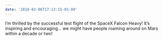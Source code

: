 ```yaml
---
date: '2018-02-06T17:13:15-05:00'
---
```

I’m thrilled by the successful test flight of the SpaceX Falcon Heavy! It’s inspiring and encouraging… we might have people roaming around on Mars within a decade or two!
